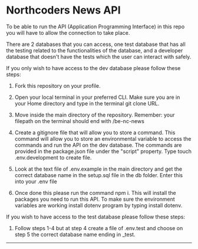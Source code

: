 # Northcoders News API

To be able to run the API (Application Programming Interface) in this repo you will have to allow the connection to take place.

There are 2 databases that you can access, one test database that has all the testing related to the functionalities of the database, and a developer database that doesn't have the tests which the user can interact with safely.

If you only wish to have access to the dev database please follow these steps:

1. Fork this repository on your profile.

2. Open your local terminal in your preferred CLI. Make sure you are in your Home directory and type in the terminal git clone URL.

3. Move inside the main directory of the repository. Remember: your filepath on the terminal should end with /be-nc-news

4. Create a gitignore file that will allow you to store a command. This command will allow you to store an environmental variable to access the commands and run the API on the dev database. The commands are provided in the package.json file under the "script" property. Type touch .env.development to create file.

5. Look at the text file of .env.example in the main directory and get the correct database name in the setup.sql file in the db folder. Enter this into your .env file

6. Once done this please run the command npm i. This will install the packages you need to run this API. To make sure the environment variables are working install dotenv program by typing install dotenv.

If you wish to have access to the test database please follow these steps:

1. Follow steps 1-4 but at step 4 create a file of .env.test and choose on step 5 the correct database name ending in \_test.

---
